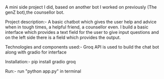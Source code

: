 A mini side project I did, based on another bot I worked on previously (The genZ bot),the counsellor bot. 

Project description:-
A basic chatbot which gives the user help and advice when in tough times, a helpful friend, a counsellor even. I build a basic interface which provides a text field for the user to give input questions and on the left side there is a field which provides the output.

Technologies and components used:-
Groq API is used to build the chat bot along with gradio for interface

Installation:-
pip install gradio groq

Run:-
run "python app.py" in terminal

